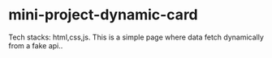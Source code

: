 # mini-project-dynamic-card
Tech stacks: html,css,js. This is a simple page where data fetch dynamically from a fake api..
